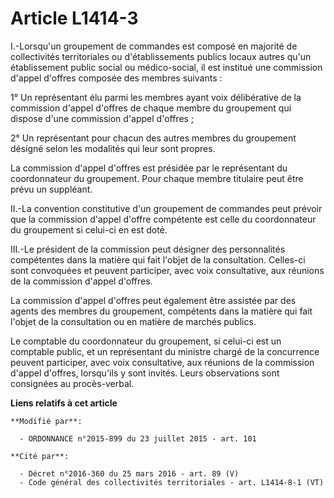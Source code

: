 # Article L1414-3

I.-Lorsqu'un groupement de commandes est composé en majorité de collectivités territoriales ou d'établissements publics
locaux autres qu'un établissement public social ou médico-social, il est institué une commission d'appel d'offres composée
des membres suivants : 

1° Un représentant élu parmi les membres ayant voix délibérative de la commission d'appel d'offres de chaque membre du
groupement qui dispose d'une commission d'appel d'offres ; 

2° Un représentant pour chacun des autres membres du groupement désigné selon les modalités qui leur sont propres. 

La commission d'appel d'offres est présidée par le représentant du coordonnateur du groupement. Pour chaque membre titulaire
peut être prévu un suppléant. 

II.-La convention constitutive d'un groupement de commandes peut prévoir que la commission d'appel d'offre compétente est
celle du coordonnateur du groupement si celui-ci en est doté. 

III.-Le président de la commission peut désigner des personnalités compétentes dans la matière qui fait l'objet de la
consultation. Celles-ci sont convoquées et peuvent participer, avec voix consultative, aux réunions de la commission d'appel
d'offres. 

La commission d'appel d'offres peut également être assistée par des agents des membres du groupement, compétents dans la
matière qui fait l'objet de la consultation ou en matière de marchés publics. 

Le comptable du coordonnateur du groupement, si celui-ci est un comptable public, et un représentant du ministre chargé de la
concurrence peuvent participer, avec voix consultative, aux réunions de la commission d'appel d'offres, lorsqu'ils y sont
invités. Leurs observations sont consignées au procès-verbal.

**Liens relatifs à cet article**

	**Modifié par**:

	  - ORDONNANCE n°2015-899 du 23 juillet 2015 - art. 101

	**Cité par**:

	  - Décret n°2016-360 du 25 mars 2016 - art. 89 (V)
	  - Code général des collectivités territoriales - art. L1414-8-1 (VT)
